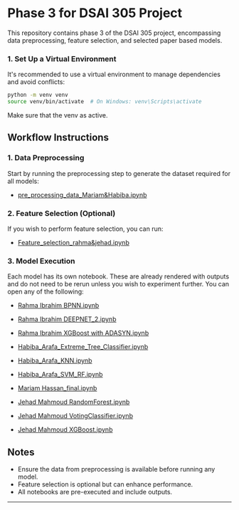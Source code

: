 # Phase 3 for DSAI 305 Project

This repository contains phase 3 of the DSAI 305 project, encompassing data preprocessing, feature selection, and selected paper based models.


### 1. Set Up a Virtual Environment

It's recommended to use a virtual environment to manage dependencies and avoid conflicts:

```bash
python -m venv venv
source venv/bin/activate  # On Windows: venv\Scripts\activate
```
Make sure that the venv as active.


## Workflow Instructions

### 1. Data Preprocessing

Start by running the preprocessing step to generate the dataset required for all models:

- [pre_processing_data_Mariam&Habiba.ipynb](pre_processing_data_%20(1).ipynb)

### 2. Feature Selection (Optional)

If you wish to perform feature selection, you can run:

- [Feature_selection_rahma&jehad.ipynb](Feature_selection_rahma&jehadipynb%20(1).ipynb)

### 3. Model Execution

Each model has its own notebook. These are already rendered with outputs and do not need to be rerun unless you wish to experiment further. You can open any of the following:

- [Rahma Ibrahim BPNN.ipynb](BPNN_FOR_rahma_resubmit_.ipynb)
- [Rahma Ibrahim DEEPNET_2.ipynb](DEEPNET_2_RAHMA.ipynb)
- [Rahma Ibrahim XGBoost with ADASYN.ipynb](XGBoost_with_ADASYN_rahma_(1).ipynb)

- [Habiba_Arafa_Extreme_Tree_Classifier.ipynb](Habiba_Arafa_Extreme_Tree_Classifier.ipynb)
- [Habiba_Arafa_KNN.ipynb](HabibaArafa_knn_pynb.ipynb)
- [Habiba_Arafa_SVM_RF.ipynb](Habiba_Arafa_SVM_RF.ipynb)

- [Mariam Hassan_final.ipynb](MariamHassan_final.ipynb)

- [Jehad Mahmoud RandomForest.ipynb](RandomForest_JehadMahmoud.ipynb)
- [Jehad Mahmoud VotingClassifier.ipynb](VotingClassifier_JehadMahmoud%20(2).ipynb)
- [Jehad Mahmoud XGBoost.ipynb](XGBoostJehadMahmoud.ipynb)

## Notes

- Ensure the data from preprocessing is available before running any model.
- Feature selection is optional but can enhance performance.
- All notebooks are pre-executed and include outputs.

---
